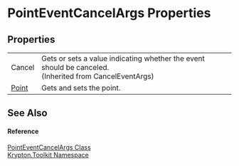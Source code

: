 # PointEventCancelArgs Properties




## Properties
<table>
<tr>
<td>Cancel</td>
<td>Gets or sets a value indicating whether the event should be canceled.<br />(Inherited from CancelEventArgs)</td></tr>
<tr>
<td><a href="c31272b3-71f0-81a8-baa6-be175322b52b.md">Point</a></td>
<td>Gets and sets the point.</td></tr>
</table>

## See Also


#### Reference
<a href="2370d9ea-c3a1-9955-5f08-3af8f25c8827.md">PointEventCancelArgs Class</a>  
<a href="79d2eac2-21f4-54ff-7552-b20c33c30600.md">Krypton.Toolkit Namespace</a>  
